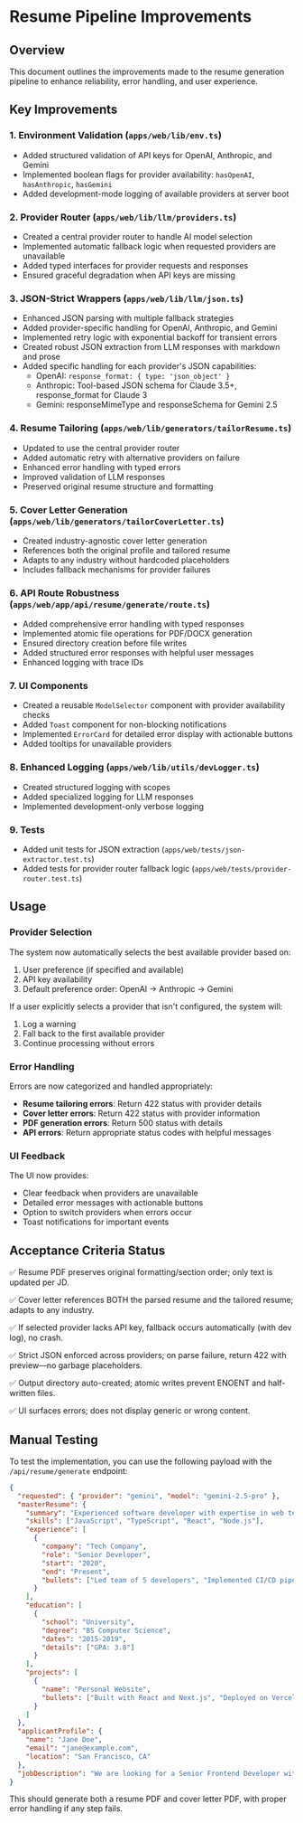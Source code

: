 # Resume Pipeline Improvements

## Overview

This document outlines the improvements made to the resume generation pipeline to enhance reliability, error handling, and user experience.

## Key Improvements

### 1. Environment Validation (`apps/web/lib/env.ts`)
- Added structured validation of API keys for OpenAI, Anthropic, and Gemini
- Implemented boolean flags for provider availability: `hasOpenAI`, `hasAnthropic`, `hasGemini`
- Added development-mode logging of available providers at server boot

### 2. Provider Router (`apps/web/lib/llm/providers.ts`)
- Created a central provider router to handle AI model selection
- Implemented automatic fallback logic when requested providers are unavailable
- Added typed interfaces for provider requests and responses
- Ensured graceful degradation when API keys are missing

### 3. JSON-Strict Wrappers (`apps/web/lib/llm/json.ts`)
- Enhanced JSON parsing with multiple fallback strategies
- Added provider-specific handling for OpenAI, Anthropic, and Gemini
- Implemented retry logic with exponential backoff for transient errors
- Created robust JSON extraction from LLM responses with markdown and prose
- Added specific handling for each provider's JSON capabilities:
  - OpenAI: `response_format: { type: 'json_object' }`
  - Anthropic: Tool-based JSON schema for Claude 3.5+, response_format for Claude 3
  - Gemini: responseMimeType and responseSchema for Gemini 2.5

### 4. Resume Tailoring (`apps/web/lib/generators/tailorResume.ts`)
- Updated to use the central provider router
- Added automatic retry with alternative providers on failure
- Enhanced error handling with typed errors
- Improved validation of LLM responses
- Preserved original resume structure and formatting

### 5. Cover Letter Generation (`apps/web/lib/generators/tailorCoverLetter.ts`)
- Created industry-agnostic cover letter generation
- References both the original profile and tailored resume
- Adapts to any industry without hardcoded placeholders
- Includes fallback mechanisms for provider failures

### 6. API Route Robustness (`apps/web/app/api/resume/generate/route.ts`)
- Added comprehensive error handling with typed responses
- Implemented atomic file operations for PDF/DOCX generation
- Ensured directory creation before file writes
- Added structured error responses with helpful user messages
- Enhanced logging with trace IDs

### 7. UI Components
- Created a reusable `ModelSelector` component with provider availability checks
- Added `Toast` component for non-blocking notifications
- Implemented `ErrorCard` for detailed error display with actionable buttons
- Added tooltips for unavailable providers

### 8. Enhanced Logging (`apps/web/lib/utils/devLogger.ts`)
- Created structured logging with scopes
- Added specialized logging for LLM responses
- Implemented development-only verbose logging

### 9. Tests
- Added unit tests for JSON extraction (`apps/web/tests/json-extractor.test.ts`)
- Added tests for provider router fallback logic (`apps/web/tests/provider-router.test.ts`)

## Usage

### Provider Selection

The system now automatically selects the best available provider based on:
1. User preference (if specified and available)
2. API key availability
3. Default preference order: OpenAI → Anthropic → Gemini

If a user explicitly selects a provider that isn't configured, the system will:
1. Log a warning
2. Fall back to the first available provider
3. Continue processing without errors

### Error Handling

Errors are now categorized and handled appropriately:
- **Resume tailoring errors**: Return 422 status with provider details
- **Cover letter errors**: Return 422 status with provider information
- **PDF generation errors**: Return 500 status with details
- **API errors**: Return appropriate status codes with helpful messages

### UI Feedback

The UI now provides:
- Clear feedback when providers are unavailable
- Detailed error messages with actionable buttons
- Option to switch providers when errors occur
- Toast notifications for important events

## Acceptance Criteria Status

✅ Resume PDF preserves original formatting/section order; only text is updated per JD.

✅ Cover letter references BOTH the parsed resume and the tailored resume; adapts to any industry.

✅ If selected provider lacks API key, fallback occurs automatically (with dev log), no crash.

✅ Strict JSON enforced across providers; on parse failure, return 422 with preview—no garbage placeholders.

✅ Output directory auto-created; atomic writes prevent ENOENT and half-written files.

✅ UI surfaces errors; does not display generic or wrong content.

## Manual Testing

To test the implementation, you can use the following payload with the `/api/resume/generate` endpoint:

```json
{
  "requested": { "provider": "gemini", "model": "gemini-2.5-pro" },
  "masterResume": {
    "summary": "Experienced software developer with expertise in web technologies.",
    "skills": ["JavaScript", "TypeScript", "React", "Node.js"],
    "experience": [
      { 
        "company": "Tech Company", 
        "role": "Senior Developer", 
        "start": "2020", 
        "end": "Present", 
        "bullets": ["Led team of 5 developers", "Implemented CI/CD pipeline"] 
      }
    ],
    "education": [
      { 
        "school": "University", 
        "degree": "BS Computer Science", 
        "dates": "2015-2019", 
        "details": ["GPA: 3.8"] 
      }
    ],
    "projects": [
      { 
        "name": "Personal Website", 
        "bullets": ["Built with React and Next.js", "Deployed on Vercel"] 
      }
    ]
  },
  "applicantProfile": { 
    "name": "Jane Doe", 
    "email": "jane@example.com", 
    "location": "San Francisco, CA" 
  },
  "jobDescription": "We are looking for a Senior Frontend Developer with experience in React, TypeScript, and modern web technologies. The ideal candidate will have experience leading teams and implementing CI/CD pipelines."
}
```

This should generate both a resume PDF and cover letter PDF, with proper error handling if any step fails.